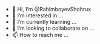 - 👋 Hi, I’m @RahimboyevShohrux
- 👀 I’m interested in ...
- 🌱 I’m currently learning ...
- 💞️ I’m looking to collaborate on ...
- 📫 How to reach me ...

<!---
RahimboyevShohrux/RahimboyevShohrux is a ✨ special ✨ repository because its `README.md` (this file) appears on your GitHub profile.
You can click the Preview link to take a look at your changes.
--->
